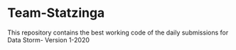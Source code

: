 # Team-Statzinga
This repository contains the best working code of the daily submissions for Data Storm- Version 1-2020
